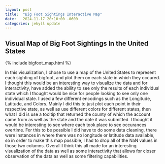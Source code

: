 ```yaml
---
layout: post
title:  "Big Foot Sightings Interactive Map"
date:   2024-11-17 20:10:00 -0600
categories: jekyll update
---
```

<h2> Visual Map of Big Foot Sightings In the United States </h2>

{% include bigfoot_map.html %}

<p>In this visualization, I chose to use a map of the United States to represent each sighting of bigfoot, and plot them on each state in which they occured. I thought this would be an interesting way to visualize the data and for interactivity, have added the ability to see only the results of each individual state which I thought would be nice for people looking to see only one individual state. I used a few different encodings such as the Longitude, Latitude, and Colors. Mainly I did this to just plot each point in their respective state, as well as use different colors for different states, then what I did is use a tooltip that returned the county of which the account came from as well as the state and the date it was submitted. I thought it would be interesting to see where each took place to see occurances overtime. For this to be possible I did have to do some data cleaning, there were instances in where there was no longitude or latitude data available, so in order to make this map possible, I had to drop all of the NaN values in those two columns. Overall I think this all made for an interesting visualization of the data as well as some interactivity that allows for closer observation of the data as well as some filtering capabilities.</p>